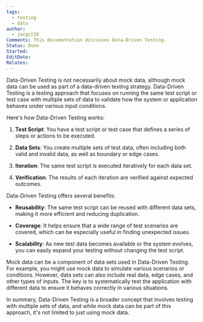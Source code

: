 ```yaml
---
tags:
  - testing
  - data
author:
  - jacgit18
Comments: This documentation discusses Data-Driven Testing.
Status: Done
Started: 
EditDate: 
Relates:
---
```

Data-Driven Testing is not necessarily about mock data, although mock data can be used as part of a data-driven testing strategy. Data-Driven Testing is a testing approach that focuses on running the same test script or test case with multiple sets of data to validate how the system or application behaves under various input conditions. 

Here's how Data-Driven Testing works:

1. **Test Script**: You have a test script or test case that defines a series of steps or actions to be executed.

2. **Data Sets**: You create multiple sets of test data, often including both valid and invalid data, as well as boundary or edge cases.

3. **Iteration**: The same test script is executed iteratively for each data set.

4. **Verification**: The results of each iteration are verified against expected outcomes. 

Data-Driven Testing offers several benefits:

- **Reusability**: The same test script can be reused with different data sets, making it more efficient and reducing duplication.

- **Coverage**: It helps ensure that a wide range of test scenarios are covered, which can be especially useful in finding unexpected issues.

- **Scalability**: As new test data becomes available or the system evolves, you can easily expand your testing without changing the test script.

Mock data can be a component of data sets used in Data-Driven Testing. For example, you might use mock data to simulate various scenarios or conditions. However, data sets can also include real data, edge cases, and other types of inputs. The key is to systematically test the application with different data to ensure it behaves correctly in various situations.

In summary, Data-Driven Testing is a broader concept that involves testing with multiple sets of data, and while mock data can be part of this approach, it's not limited to just using mock data.